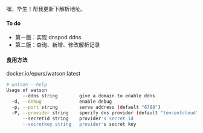 嘿，华生！帮我更新下解析地址。

#### To do
- 第一版：实现 dnspod ddns
- 第二版：查询、新增、修改解析记录


#### 食用方法

docker.io/epurs/watson:latest

```bash
# watson --help
Usage of watson
      --ddns string        give a domain to enable ddns
  -d, --debug              enable debug
  -p, --port string        serve address (default "6788")
  -P, --provider string    specify dns provider (default "tencentcloud")
      --secretid string    provider's secret id
      --secretkey string   provider's secret key
```